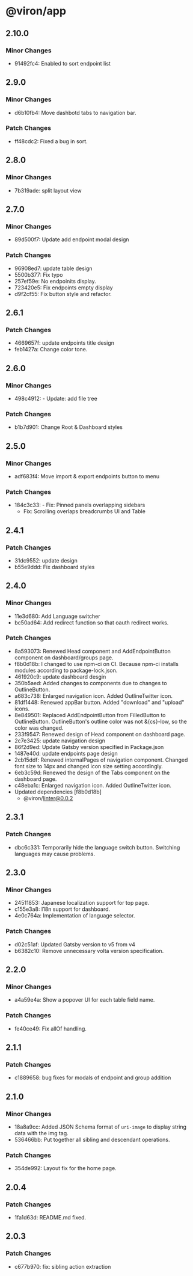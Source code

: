 # @viron/app

## 2.10.0

### Minor Changes

- 91492fc4: Enabled to sort endpoint list

## 2.9.0

### Minor Changes

- d6b10fb4: Move dashbotd tabs to navigation bar.

### Patch Changes

- ff48cdc2: Fixed a bug in sort.

## 2.8.0

### Minor Changes

- 7b319ade: split layout view

## 2.7.0

### Minor Changes

- 89d500f7: Update add endpoint modal design

### Patch Changes

- 96908ed7: update table design
- 5500b377: Fix typo
- 257ef59e: No endpoinits display.
- 723420e5: Fix endpoints empty display
- d9f2cf55: Fix button style and refactor.

## 2.6.1

### Patch Changes

- 4669657f: update endpoints title design
- feb1427a: Change color tone.

## 2.6.0

### Minor Changes

- 498c4912: - Update: add file tree

### Patch Changes

- b1b7d901: Change Root & Dashboard styles

## 2.5.0

### Minor Changes

- adf683f4: Move import & export endpoints button to menu

### Patch Changes

- 184c3c33: - Fix: Pinned panels overlapping sidebars
  - Fix: Scrolling overlaps breadcrumbs UI and Table

## 2.4.1

### Patch Changes

- 31dc9552: update design
- b55e9ddd: Fix dashboard styles

## 2.4.0

### Minor Changes

- 11e3d680: Add Language switcher
- bc50ad64: Add redirect function so that oauth redirect works.

### Patch Changes

- 8a593073: Renewed Head component and AddEndpointButton component on dashboard/groups page.
- f8b0d18b: I changed to use npm-ci on CI.
  Because npm-ci installs modules according to package-lock.json.
- 461920c9: update dashboard desgin
- 350b5aed: Added changes to components due to changes to OutlineButton.
- a683c738: Enlarged navigation icon.
  Added OutlineTwitter icon.
- 81df1448: Renewed appBar button.
  Added "download" and "upload" icons.
- 8e849501: Replaced AddEndpointButton from FilledButton to OutlineButton.
  OutlineButton's outline color was not &{cs}-low, so the color was changed.
- 233f9547: Renewed design of Head component on dashboard page.
- 2c7e3425: update navigation design
- 86f2d9ed: Update Gatsby version specified in Package.json
- 1487e40d: update endpoints page design
- 2cb15ddf: Renewed internalPages of navigation component.
  Changed font size to 14px and changed icon size setting accordingly.
- 6eb3c59d: Renewed the design of the Tabs component on the dashboard page.
- c48eba1c: Enlarged navigation icon.
  Added OutlineTwitter icon.
- Updated dependencies [f8b0d18b]
  - @viron/linter@0.0.2

## 2.3.1

### Patch Changes

- dbc6c331: Temporarily hide the language switch button.
  Switching languages may cause problems.

## 2.3.0

### Minor Changes

- 24511853: Japanese localization support for top page.
- c155e3a8: I18n support for dashboard.
- 4e0c764a: Implementation of language selector.

### Patch Changes

- d02c51af: Updated Gatsby version to v5 from v4
- b6382c10: Remove unnecessary volta version specification.

## 2.2.0

### Minor Changes

- a4a59e4a: Show a popover UI for each table field name.

### Patch Changes

- fe40ce49: Fix allOf handling.

## 2.1.1

### Patch Changes

- c1889658: bug fixes for modals of endpoint and group addition

## 2.1.0

### Minor Changes

- 18a8a9cc: Added JSON Schema format of `uri-image` to display string data with the img tag.
- 536466bb: Put together all sibling and descendant operations.

### Patch Changes

- 354de992: Layout fix for the home page.

## 2.0.4

### Patch Changes

- 1fa1d63d: README.md fixed.

## 2.0.3

### Patch Changes

- c677b970: fix: sibling action extraction
